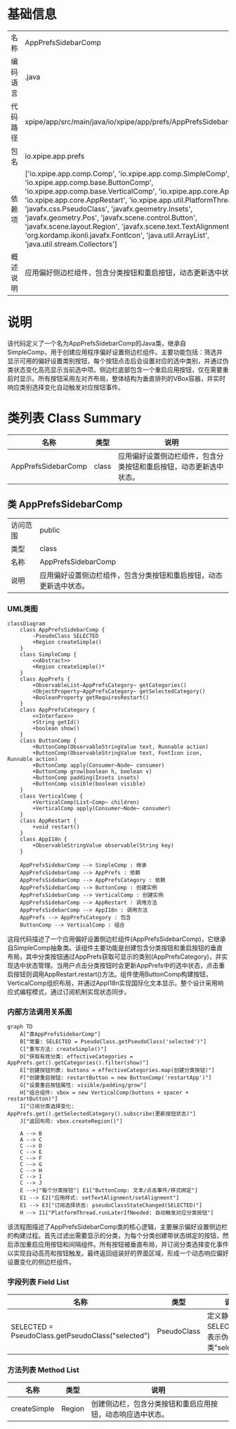 # 基础信息

|      |      |
|------|------|
| 名称 | AppPrefsSidebarComp |
| 编码语言 | .java |
| 代码路径 | xpipe/app/src/main/java/io/xpipe/app/prefs/AppPrefsSidebarComp.java |
| 包名 | io.xpipe.app.prefs |
| 依赖项 | ['io.xpipe.app.comp.Comp', 'io.xpipe.app.comp.SimpleComp', 'io.xpipe.app.comp.base.ButtonComp', 'io.xpipe.app.comp.base.VerticalComp', 'io.xpipe.app.core.AppI18n', 'io.xpipe.app.core.AppRestart', 'io.xpipe.app.util.PlatformThread', 'javafx.css.PseudoClass', 'javafx.geometry.Insets', 'javafx.geometry.Pos', 'javafx.scene.control.Button', 'javafx.scene.layout.Region', 'javafx.scene.text.TextAlignment', 'org.kordamp.ikonli.javafx.FontIcon', 'java.util.ArrayList', 'java.util.stream.Collectors'] |
| 概述说明 | 应用偏好侧边栏组件，包含分类按钮和重启按钮，动态更新选中状态。 |

# 说明

该代码定义了一个名为AppPrefsSidebarComp的Java类，继承自SimpleComp，用于创建应用程序偏好设置侧边栏组件。主要功能包括：筛选并显示可用的偏好设置类别按钮，每个按钮点击后会设置对应的选中类别，并通过伪类状态变化高亮显示当前选中项。侧边栏底部包含一个重启应用按钮，仅在需要重启时显示。所有按钮采用左对齐布局，整体结构为垂直排列的VBox容器，并实时响应类别选择变化自动触发对应按钮事件。

# 类列表 Class Summary

| 名称   | 类型  | 说明 |
|-------|------|-------------|
| AppPrefsSidebarComp | class | 应用偏好设置侧边栏组件，包含分类按钮和重启按钮，动态更新选中状态。 |



## 类 AppPrefsSidebarComp

|      |      |
|------|------|
| 访问范围 | public |
| 类型 | class |
| 名称 | AppPrefsSidebarComp |
| 说明 | 应用偏好设置侧边栏组件，包含分类按钮和重启按钮，动态更新选中状态。 |


### UML类图

```mermaid
classDiagram
    class AppPrefsSidebarComp {
        -PseudoClass SELECTED
        +Region createSimple()
    }
    class SimpleComp {
        <<Abstract>>
        +Region createSimple()*
    }
    class AppPrefs {
        +ObservableList~AppPrefsCategory~ getCategories()
        +ObjectProperty~AppPrefsCategory~ getSelectedCategory()
        +BooleanProperty getRequiresRestart()
    }
    class AppPrefsCategory {
        <<Interface>>
        +String getId()
        +boolean show()
    }
    class ButtonComp {
        +ButtonComp(ObservableStringValue text, Runnable action)
        +ButtonComp(ObservableStringValue text, FontIcon icon, Runnable action)
        +ButtonComp apply(Consumer~Node~ consumer)
        +ButtonComp grow(boolean h, boolean v)
        +ButtonComp padding(Insets insets)
        +ButtonComp visible(boolean visible)
    }
    class VerticalComp {
        +VerticalComp(List~Comp~ children)
        +VerticalComp apply(Consumer~Node~ consumer)
    }
    class AppRestart {
        +void restart()
    }
    class AppI18n {
        +ObservableStringValue observable(String key)
    }

    AppPrefsSidebarComp --> SimpleComp : 继承
    AppPrefsSidebarComp --> AppPrefs : 依赖
    AppPrefsSidebarComp --> AppPrefsCategory : 依赖
    AppPrefsSidebarComp --> ButtonComp : 创建实例
    AppPrefsSidebarComp --> VerticalComp : 创建实例
    AppPrefsSidebarComp --> AppRestart : 调用方法
    AppPrefsSidebarComp --> AppI18n : 调用方法
    AppPrefs --> AppPrefsCategory : 包含
    ButtonComp --> VerticalComp : 组合
```

这段代码描述了一个应用偏好设置侧边栏组件(AppPrefsSidebarComp)，它继承自SimpleComp抽象类。该组件主要功能是创建包含分类按钮和重启按钮的垂直布局，其中分类按钮通过AppPrefs获取可显示的类别(AppPrefsCategory)，并实现选中状态管理。当用户点击分类按钮时会更新AppPrefs中的选中状态，点击重启按钮则调用AppRestart.restart()方法。组件使用ButtonComp构建按钮，VerticalComp组织布局，并通过AppI18n实现国际化文本显示。整个设计采用响应式编程模式，通过订阅机制实现状态同步。


### 内部方法调用关系图

```mermaid
graph TD
    A["类AppPrefsSidebarComp"]
    B["常量: SELECTED = PseudoClass.getPseudoClass('selected')"]
    C["重写方法: createSimple()"]
    D["获取有效分类: effectiveCategories = AppPrefs.get().getCategories().filter(show)"]
    E["创建按钮列表: buttons = effectiveCategories.map(创建分类按钮)"]
    F["创建重启按钮: restartButton = new ButtonComp('restartApp')"]
    G["设置重启按钮属性: visible/padding/grow"]
    H["组合组件: vbox = new VerticalComp(buttons + spacer + restartButton)"]
    I["订阅分类选择变化: AppPrefs.get().getSelectedCategory().subscribe(更新按钮状态)"]
    J["返回布局: vbox.createRegion()"]

    A --> B
    A --> C
    C --> D
    C --> E
    C --> F
    C --> G
    C --> H
    C --> I
    C --> J
    E -->|"每个分类按钮"| E1["ButtonComp: 文本/点击事件/样式绑定"]
    E1 --> E2["应用样式: setTextAlignment/setAlignment"]
    E1 --> E3["订阅选择状态: pseudoClassStateChanged(SELECTED)"]
    H --> I1["PlatformThread.runLaterIfNeeded: 自动触发对应分类按钮"]
```

该流程图描述了AppPrefsSidebarComp类的核心逻辑，主要展示偏好设置侧边栏的构建过程。首先过滤出需要显示的分类，为每个分类创建带状态绑定的按钮，然后添加重启应用按钮和间隔组件。所有按钮被垂直布局，并订阅分类选择变化事件以实现自动高亮和按钮触发。最终返回组装好的界面区域，形成一个动态响应偏好设置变化的侧边栏组件。

### 字段列表 Field List

| 名称  | 类型  | 说明 |
|-------|-------|------|
| SELECTED = PseudoClass.getPseudoClass("selected") | PseudoClass | 定义静态常量SELECTED，表示伪类"selected"。 |

### 方法列表 Method List

| 名称  | 类型  | 说明 |
|-------|-------|------|
| createSimple | Region | 创建侧边栏，包含分类按钮和重启应用按钮，动态响应选中状态。 |




